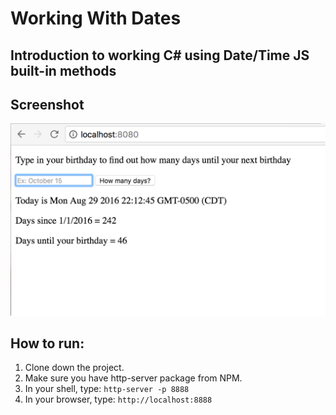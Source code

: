# Working With Dates

## Introduction to working C# using Date/Time JS built-in methods

## Screenshot
![](https://github.com/madduxTim/NSS-Exercise-Working-With-Dates/blob/master/screenshot.png)

## How to run: 
1. Clone down the project. 
2. Make sure you have http-server package from NPM.
2. In your shell, type: `http-server -p 8888`
3. In your browser, type: `http://localhost:8888 `
